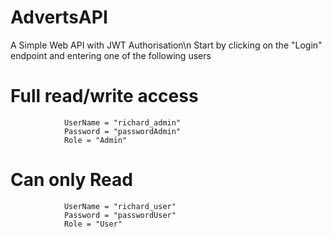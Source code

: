 # AdvertsAPI

A Simple Web API with JWT Authorisation\n
Start by clicking on the "Login" endpoint and entering one of the following users

# Full read/write access

                UserName = "richard_admin"
                Password = "passwordAdmin"
                Role = "Admin"

# Can only Read

                UserName = "richard_user"
                Password = "passwordUser"
                Role = "User"
